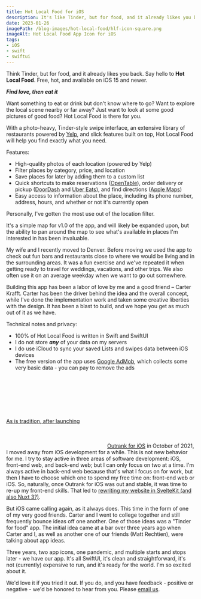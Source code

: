 ```yaml
---
title: Hot Local Food for iOS
description: It's like Tinder, but for food, and it already likes you back.
date: 2023-01-26
imagePath: /blog-images/hot-local-food/hlf-icon-square.png
imageAlt: Hot Local Food App Icon for iOS
tags:
- iOS
- swift
- swiftui
---
```


<script>
	import ResizableIcon from '$lib/components/ResizableIcon.svelte'
	import ResizableImage from '$lib/components/ResizableImage.svelte'
</script>

Think Tinder, but for food, and it already likes you back. Say hello to **Hot Local Food**. Free, hot, and available on iOS 15 and newer.

<ResizableIcon src="/blog-images/hot-local-food/hlf-icon-rounded.png" altText="Outrank's app icon" url="https://apps.apple.com/us/app/hot-local-food/id1621818779" />

***Find love, then eat it***

Want something to eat or drink but don't know where to go? Want to explore the local scene nearby or far away? Just want to look at some good pictures of good food? Hot Local Food is there for you.

With a photo-heavy, Tinder-style swipe interface, an extensive library of restaurants powered by <a href="https://fusion.yelp.com/" target="_blank" rel="noreferrer">Yelp</a>, and slick features built on top, Hot Local Food will help you find exactly what you need.

<ResizableImage src="/blog-images/hot-local-food/hlf-primary-light.png" altText="UI Screenshots for Hot Local Food" />

Features:
* High-quality photos of each location (powered by Yelp)
* Filter places by category, price, and location
* Save places for later by adding them to a custom list
* Quick shortcuts to make reservations (<a href="https://www.opentable.com/" target="_blank" rel="noreferrer">OpenTable</a>), order delivery or pickup (<a href="https://www.doordash.com/" target="_blank" rel="noreferrer">DoorDash</a> and <a href="https://www.ubereats.com" target="_blank" rel="noreferrer">Uber Eats</a>), and find directions (<a href="https://www.apple.com/maps/" target="_blank" rel="noreferrer">Apple Maps</a>)
* Easy access to information about the place, including its phone number, address, hours, and whether or not it's currently open

Personally, I've gotten the most use out of the location filter.

<ResizableIcon src="/blog-images/hot-local-food/hlf-location-light.png" altText="Location Filter screen for Hot Local Food" />

It's a simple map for v1.0 of the app, and will likely be expanded upon, but the ability to pan around the map to see what's available in places I'm interested in has been invaluable.

My wife and I recently moved to Denver. Before moving we used the app to check out fun bars and restaurants close to where we would be living and in the surrounding areas. It was a fun exercise and we've repeated it when getting ready to travel for weddings, vacations, and other trips. We also often use it on an average weekday when we want to go out somewhere.

Building this app has been a labor of love by me and a good friend – Carter Krafft. Carter has been the driver behind the idea and the overall concept, while I've done the implementation work and taken some creative liberties with the design. It has been a blast to build, and we hope you get as much out of it as we have.

Technical notes and privacy:
* 100% of Hot Local Food is written in Swift and SwiftUI
* I do not store ***any*** of your data on my servers
* I do use iCloud to sync your saved Lists and swipes data between iOS devices
* The free version of the app uses <a href="https://developers.google.com/admob/ios/data-disclosure" target="_blank" rel="noreferrer">Google AdMob</a>, which collects some very basic data - you can pay to remove the ads

<br />

<a href="https://apps.apple.com/us/app/hot-local-food/id1621818779" target="_blank" rel="noreferrer" style="display:inline-block;overflow:hidden;background:url(https://linkmaker.itunes.apple.com/assets/shared/badges/en-us/appstore-lrg.svg) no-repeat;width:270px;height:80px;background-size:contain;" />

<br /> <br /> <br />

## Personal Notes

If you're still here, hello there! This is just a bit more background on how the app came to be.

As is tradition, after launching <a href="https://apps.apple.com/us/app/outrank/id1588983785" target="_blank" rel="noreferrer">Outrank for iOS</a> in October of 2021, I moved away from iOS development for a while. This is not new behavior for me. I try to stay active in three areas of software development: iOS, front-end web, and back-end web; but I can only focus on two at a time. I'm always active in back-end web because that's what I focus on for work, but then I have to choose which one to spend my free time on: front-end web or iOS. So, naturally, once Outrank for iOS was out and stable, it was time to re-up my front-end skills. That led to <a href="/blog/nuxt-3-vs-sveltekit" rel="norefferer">rewriting my website in SvelteKit (and also Nuxt 3?)</a>.

But iOS came calling again, as it always does. This time in the form of one of my very good friends. Carter and I went to college together and still frequently bounce ideas off one another. One of those ideas was a "Tinder for food" app. The initial idea came at a bar over three years ago when Carter and I, as well as another one of our friends (Matt Rechtien), were talking about app ideas.

Three years, two app icons, one pandemic, and multiple starts and stops later - we have our app. It's all SwiftUI, it's clean and straightforward, it's not (currently) expensive to run, and it's ready for the world. I'm so excited about it.

We'd love it if you tried it out. If you do, and you have feedback - positive or negative - we'd be honored to hear from you. Please <a href="mailto:hotlocalfood@gmail.com?subject=Blog Post Feedback - Hot Local Food" target="_blank" rel="noreferrer">email us</a>.

<br />

<a href="https://apps.apple.com/us/app/hot-local-food/id1621818779" target="_blank" rel="noreferrer" style="display:inline-block;overflow:hidden;background:url(https://linkmaker.itunes.apple.com/assets/shared/badges/en-us/appstore-lrg.svg) no-repeat;width:270px;height:80px;background-size:contain;" />